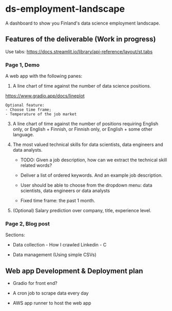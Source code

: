 # ds-employment-landscape
A dashboard to show you Finland's data science employment landscape.

## Features of the deliverable (Work in progress)

Use tabs: https://docs.streamlit.io/library/api-reference/layout/st.tabs 

### Page 1, Demo

A web app with the following panes:

1. A line chart of time against the number of data science positions.

https://www.gradio.app/docs/lineplot 

    Optional feature: 
    - Choose time frame;  
    - Temperature of the job market

3. A line chart of time against the number of positions requiring English only, or English + Finnish, or Finnish only, or English + some other language.

4. The most valued technical skills for data scientists, data engineers and data analysts. 

    - TODO: Given a job description, how can we extract the technical skill related words?

    - Deliver a list of ordered keywords. And an example job description.

    - User should be able to choose from the dropdown menu: data scientists, data engineers or data analysts

    - Fixed time frame: the past 1 month.
    
5. (Optional) Salary prediction over company, title, experience level. 

### Page 2, Blog post

Sections:

- Data collection
      - How I crawled Linkedin
      - C

- Data management (Using simple CSVs)


## Web app Development & Deployment plan

- Gradio for front end?

- A cron job to scrape data every day

- AWS app runner to host the web app
